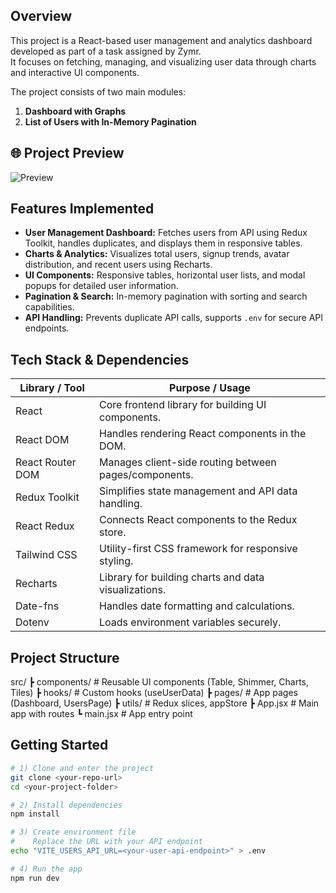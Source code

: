 ## Overview

This project is a React-based user management and analytics dashboard developed as part of a task assigned by Zymr.  
It focuses on fetching, managing, and visualizing user data through charts and interactive UI components.

The project consists of two main modules:

1. **Dashboard with Graphs**
2. **List of Users with In-Memory Pagination**

## 🌐 Project Preview

![Preview](https://web-assignment27-git-main-rishikesh-pals-projects.vercel.app/)

## Features Implemented

- **User Management Dashboard:** Fetches users from API using Redux Toolkit, handles duplicates, and displays them in responsive tables.
- **Charts & Analytics:** Visualizes total users, signup trends, avatar distribution, and recent users using Recharts.
- **UI Components:** Responsive tables, horizontal user lists, and modal popups for detailed user information.
- **Pagination & Search:** In-memory pagination with sorting and search capabilities.
- **API Handling:** Prevents duplicate API calls, supports `.env` for secure API endpoints.

## Tech Stack & Dependencies

| Library / Tool   | Purpose / Usage                                       |
| ---------------- | ----------------------------------------------------- |
| React            | Core frontend library for building UI components.     |
| React DOM        | Handles rendering React components in the DOM.        |
| React Router DOM | Manages client-side routing between pages/components. |
| Redux Toolkit    | Simplifies state management and API data handling.    |
| React Redux      | Connects React components to the Redux store.         |
| Tailwind CSS     | Utility-first CSS framework for responsive styling.   |
| Recharts         | Library for building charts and data visualizations.  |
| Date-fns         | Handles date formatting and calculations.             |
| Dotenv           | Loads environment variables securely.                 |

## Project Structure

src/
┣ components/ # Reusable UI components (Table, Shimmer, Charts, Tiles)
┣ hooks/ # Custom hooks (useUserData)
┣ pages/ # App pages (Dashboard, UsersPage)
┣ utils/ # Redux slices, appStore
┣ App.jsx # Main app with routes
┗ main.jsx # App entry point

## Getting Started

```bash
# 1) Clone and enter the project
git clone <your-repo-url>
cd <your-project-folder>

# 2) Install dependencies
npm install

# 3) Create environment file
#    Replace the URL with your API endpoint
echo "VITE_USERS_API_URL=<your-user-api-endpoint>" > .env

# 4) Run the app
npm run dev
```
